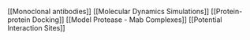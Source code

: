 [[Monoclonal antibodies]]
[[Molecular Dynamics Simulations]]
[[Protein-protein Docking]]
[[Model Protease - Mab Complexes]]
[[Potential Interaction Sites]]
